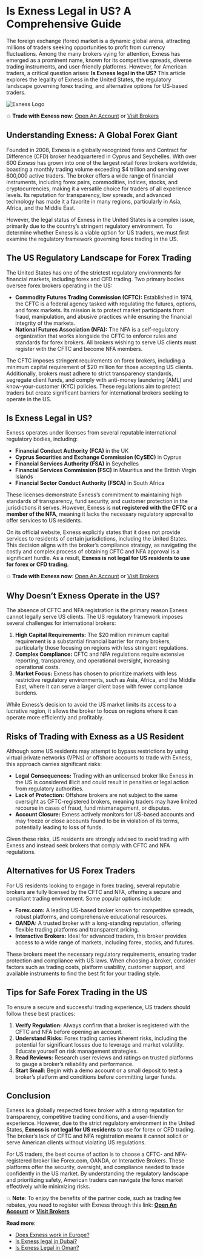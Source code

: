 # Is Exness Legal in US? A Comprehensive Guide

The foreign exchange (forex) market is a dynamic global arena, attracting millions of traders seeking opportunities to profit from currency fluctuations. Among the many brokers vying for attention, Exness has emerged as a prominent name, known for its competitive spreads, diverse trading instruments, and user-friendly platforms. However, for American traders, a critical question arises: **Is Exness legal in the US?** This article explores the legality of Exness in the United States, the regulatory landscape governing forex trading, and alternative options for US-based traders.

![Exness Logo](https://d3dpet1g0ty5ed.cloudfront.net/EN_It_s_20the_20most_20efficient_20way_20to_20trade_20stocks_800x800.png)

💥 **Trade with Exness now**: [Open An Account](https://one.exnesstrack.org/boarding/sign-up/a/89rj8di4n7) or [Visit Brokers](https://one.exnesstrack.org/a/89rj8di4n7)

## Understanding Exness: A Global Forex Giant

Founded in 2008, Exness is a globally recognized forex and Contract for Difference (CFD) broker headquartered in Cyprus and Seychelles. With over 600 _Exness_ has grown into one of the largest retail forex brokers worldwide, boasting a monthly trading volume exceeding $4 trillion and serving over 600,000 active traders. The broker offers a wide range of financial instruments, including forex pairs, commodities, indices, stocks, and cryptocurrencies, making it a versatile choice for traders of all experience levels. Its reputation for transparency, low spreads, and advanced technology has made it a favorite in many regions, particularly in Asia, Africa, and the Middle East.

However, the legal status of Exness in the United States is a complex issue, primarily due to the country’s stringent regulatory environment. To determine whether Exness is a viable option for US traders, we must first examine the regulatory framework governing forex trading in the US.

## The US Regulatory Landscape for Forex Trading

The United States has one of the strictest regulatory environments for financial markets, including forex and CFD trading. Two primary bodies oversee forex brokers operating in the US:

- **Commodity Futures Trading Commission (CFTC):** Established in 1974, the CFTC is a federal agency tasked with regulating the futures, options, and forex markets. Its mission is to protect market participants from fraud, manipulation, and abusive practices while ensuring the financial integrity of the markets.
- **National Futures Association (NFA):** The NFA is a self-regulatory organization that works alongside the CFTC to enforce rules and standards for forex brokers. All brokers wishing to serve US clients must register with the CFTC and become NFA members.

The CFTC imposes stringent requirements on forex brokers, including a minimum capital requirement of $20 million for those accepting US clients. Additionally, brokers must adhere to strict transparency standards, segregate client funds, and comply with anti-money laundering (AML) and know-your-customer (KYC) policies. These regulations aim to protect traders but create significant barriers for international brokers seeking to operate in the US.

## Is Exness Legal in US?

Exness operates under licenses from several reputable international regulatory bodies, including:

- **Financial Conduct Authority (FCA)** in the UK
- **Cyprus Securities and Exchange Commission (CySEC)** in Cyprus
- **Financial Services Authority (FSA)** in Seychelles
- **Financial Services Commission (FSC)** in Mauritius and the British Virgin Islands
- **Financial Sector Conduct Authority (FSCA)** in South Africa

These licenses demonstrate Exness’s commitment to maintaining high standards of transparency, fund security, and customer protection in the jurisdictions it serves. However, Exness is **not registered with the CFTC or a member of the NFA**, meaning it lacks the necessary regulatory approval to offer services to US residents.

On its official website, Exness explicitly states that it does not provide services to residents of certain jurisdictions, including the United States. This decision aligns with the broker’s compliance strategy, as navigating the costly and complex process of obtaining CFTC and NFA approval is a significant hurdle. As a result, **Exness is not legal for US residents to use for forex or CFD trading**.

💥 **Trade with Exness now**: [Open An Account](https://one.exnesstrack.org/boarding/sign-up/a/89rj8di4n7) or [Visit Brokers](https://one.exnesstrack.org/a/89rj8di4n7)

## Why Doesn’t Exness Operate in the US?

The absence of CFTC and NFA registration is the primary reason Exness cannot legally serve US clients. The US regulatory framework imposes several challenges for international brokers:

1. **High Capital Requirements:** The $20 million minimum capital requirement is a substantial financial barrier for many brokers, particularly those focusing on regions with less stringent regulations.
2. **Complex Compliance:** CFTC and NFA regulations require extensive reporting, transparency, and operational oversight, increasing operational costs.
3. **Market Focus:** Exness has chosen to prioritize markets with less restrictive regulatory environments, such as Asia, Africa, and the Middle East, where it can serve a larger client base with fewer compliance burdens.

While Exness’s decision to avoid the US market limits its access to a lucrative region, it allows the broker to focus on regions where it can operate more efficiently and profitably.

## Risks of Trading with Exness as a US Resident

Although some US residents may attempt to bypass restrictions by using virtual private networks (VPNs) or offshore accounts to trade with Exness, this approach carries significant risks:

- **Legal Consequences:** Trading with an unlicensed broker like Exness in the US is considered illicit and could result in penalties or legal action from regulatory authorities.
- **Lack of Protection:** Offshore brokers are not subject to the same oversight as CFTC-registered brokers, meaning traders may have limited recourse in cases of fraud, fund mismanagement, or disputes.
- **Account Closure:** Exness actively monitors for US-based accounts and may freeze or close accounts found to be in violation of its terms, potentially leading to loss of funds.

Given these risks, US residents are strongly advised to avoid trading with Exness and instead seek brokers that comply with CFTC and NFA regulations.

## Alternatives for US Forex Traders

For US residents looking to engage in forex trading, several reputable brokers are fully licensed by the CFTC and NFA, offering a secure and compliant trading environment. Some popular options include:

- **Forex.com:** A leading US-based broker known for competitive spreads, robust platforms, and comprehensive educational resources.
- **OANDA:** A trusted broker with a long-standing reputation, offering flexible trading platforms and transparent pricing.
- **Interactive Brokers:** Ideal for advanced traders, this broker provides access to a wide range of markets, including forex, stocks, and futures.

These brokers meet the necessary regulatory requirements, ensuring trader protection and compliance with US laws. When choosing a broker, consider factors such as trading costs, platform usability, customer support, and available instruments to find the best fit for your trading style.

## Tips for Safe Forex Trading in the US

To ensure a secure and successful trading experience, US traders should follow these best practices:

1. **Verify Regulation:** Always confirm that a broker is registered with the CFTC and NFA before opening an account.
2. **Understand Risks:** Forex trading carries inherent risks, including the potential for significant losses due to leverage and market volatility. Educate yourself on risk management strategies.
3. **Read Reviews:** Research user reviews and ratings on trusted platforms to gauge a broker’s reliability and performance.
4. **Start Small:** Begin with a demo account or a small deposit to test a broker’s platform and conditions before committing larger funds.

## Conclusion

Exness is a globally respected forex broker with a strong reputation for transparency, competitive trading conditions, and a user-friendly experience. However, due to the strict regulatory environment in the United States, **Exness is not legal for US residents** to use for forex or CFD trading. The broker’s lack of CFTC and NFA registration means it cannot solicit or serve American clients without violating US regulations.

For US traders, the best course of action is to choose a CFTC- and NFA-registered broker like Forex.com, OANDA, or Interactive Brokers. These platforms offer the security, oversight, and compliance needed to trade confidently in the US market. By understanding the regulatory landscape and prioritizing safety, American traders can navigate the forex market effectively while minimizing risks.

💥 **Note**: To enjoy the benefits of the partner code, such as trading fee rebates, you need to register with Exness through this link: **[Open An Account](https://one.exnesstrack.org/boarding/sign-up/a/89rj8di4n7)** or **[Visit Brokers](https://one.exnesstrack.org/a/89rj8di4n7)**

**Read more**:
- [Does Exness work in Europe?](https://github.com/MarryMTP/Exness/blob/main/Does%20Exness%20Work%20in%20Europe%3F%20A%20Comprehensive%20Guide.md)
- [Is Exness legal in Dubai?](https://github.com/MarryMTP/Exness/blob/main/Is%20Exness%20Legal%20in%20Dubai%3F%20A%20Comprehensive%20Review.md)
- [Is Exness Legal in Oman?](https://github.com/MarryMTP/Exness/blob/main/Is%20Exness%20Legal%20in%20Oman%3F%20A%20Comprehensive%20Guide.md)
